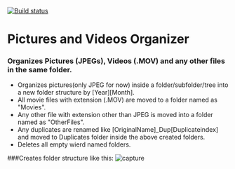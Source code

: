 [![Build status](https://ci.appveyor.com/api/projects/status/uc1baq2flxc798tc?svg=true)](https://ci.appveyor.com/project/sehgalg/picturesvideosorganizer)
   
# Pictures and Videos Organizer
### Organizes Pictures (JPEGs), Videos (.MOV) and any other files in the same folder.

* Organizes pictures(only JPEG for now) inside a folder/subfolder/tree into a new folder structure by [Year][Month].
* All movie files with extension (.MOV) are moved to a folder named as "Movies".
* Any other file with extension other than JPEG is moved into a folder named as "OtherFiles".
* Any duplicates are renamed like [OriginalName]_Dup[Duplicateindex] and moved to Duplicates folder inside the above created folders.
* Deletes all empty wierd named folders.


###Creates folder structure like this:
![capture](https://cloud.githubusercontent.com/assets/7726499/7308069/1f2905a8-e9df-11e4-9d69-15c681b568e1.PNG)

